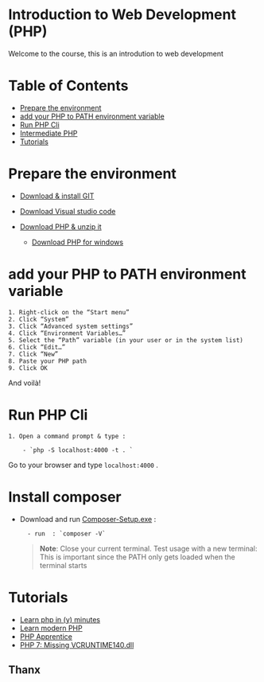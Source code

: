 # Introduction to Web Development (PHP)

Welcome to the course, this is an introdution to web development

# Table of Contents

- [Prepare the environment](#Prepare-the-environment)
- [add your PHP to PATH environment variable](#add-your-PHP-to-PATH-environment-variable)
- [Run PHP Cli](#Run-PHP-Cli)
- [Intermediate PHP](210-PHP-Intermediate/README.md)
- [Tutorials](#Tutorials)

# Prepare the environment

- [Download & install GIT ](https://git-scm.com/downloads)
- [Download Visual studio code ](https://code.visualstudio.com/download)

- [Download PHP & unzip it ](https://www.php.net/downloads.php)
  - [Download PHP for windows ](https://windows.php.net/download#php-7.4)

# add your PHP to PATH environment variable

    1. Right-click on the “Start menu”
    2. Click “System”
    3. Click “Advanced system settings”
    4. Click “Environment Variables…”
    5. Select the “Path” variable (in your user or in the system list)
    6. Click “Edit…”
    7. Click “New”
    8. Paste your PHP path
    9. Click OK

And voilà!

# Run PHP Cli

    1. Open a command prompt & type :

        - `php -S localhost:4000 -t . `

Go to your browser and type `localhost:4000` .

# Install composer

- Download and run [Composer-Setup.exe](https://getcomposer.org/download/) :

        - run  : `composer -V`

  > **Note**: Close your current terminal. Test usage with a new terminal: This is important since the PATH only gets loaded when the terminal starts

# Tutorials

- [Learn php in (y) minutes ](https://learnxinyminutes.com/docs/php/)
- [Learn modern PHP](https://github.com/odan/learn-php)
- [PHP Apprentice](https://phpapprentice.com/)
- [PHP 7: Missing VCRUNTIME140.dll](https://stackoverflow.com/questions/30811668/php-7-missing-vcruntime140-dll)

## Thanx
